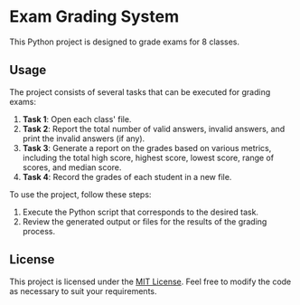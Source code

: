 # Exam Grading System

This Python project is designed to grade exams for 8 classes.

## Usage

The project consists of several tasks that can be executed for grading exams:

1. **Task 1**: Open each class' file.
2. **Task 2**: Report the total number of valid answers, invalid answers, and print the invalid answers (if any).
3. **Task 3**: Generate a report on the grades based on various metrics, including the total high score, highest score, lowest score, range of scores, and median score.
4. **Task 4**: Record the grades of each student in a new file.

To use the project, follow these steps:

1. Execute the Python script that corresponds to the desired task.
2. Review the generated output or files for the results of the grading process.

## License

This project is licensed under the [MIT License](https://choosealicense.com/licenses/mit/). Feel free to modify the code as necessary to suit your requirements.
